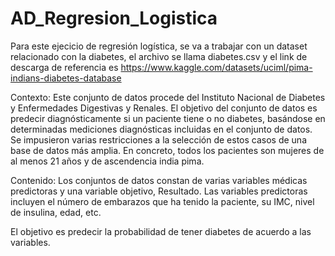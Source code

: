 # AD_Regresion_Logistica
Para este ejecicio de regresión logística, se va a trabajar con un dataset relacionado con la diabetes, el archivo se llama diabetes.csv y el link de descarga de referencia es https://www.kaggle.com/datasets/uciml/pima-indians-diabetes-database

Contexto: Este conjunto de datos procede del Instituto Nacional de Diabetes y Enfermedades Digestivas y Renales. El objetivo del conjunto de datos es predecir diagnósticamente si un paciente tiene o no diabetes, basándose en determinadas mediciones diagnósticas incluidas en el conjunto de datos. Se impusieron varias restricciones a la selección de estos casos de una base de datos más amplia. En concreto, todos los pacientes son mujeres de al menos 21 años y de ascendencia india pima.

Contenido: Los conjuntos de datos constan de varias variables médicas predictoras y una variable objetivo, Resultado. Las variables predictoras incluyen el número de embarazos que ha tenido la paciente, su IMC, nivel de insulina, edad, etc.

El objetivo es predecir la probabilidad de tener diabetes de acuerdo a las variables.
